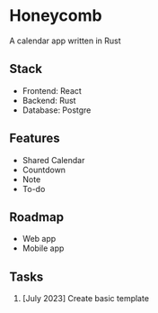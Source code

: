 # Honeycomb
A calendar app written in Rust

## Stack
* Frontend: React
* Backend: Rust
* Database: Postgre

## Features
* Shared Calendar
* Countdown
* Note
* To-do

## Roadmap
* Web app
* Mobile app

## Tasks
1. [July 2023] Create basic template
